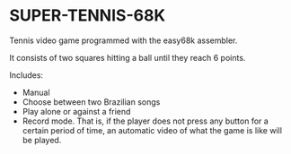 # SUPER-TENNIS-68K
Tennis video game programmed with the easy68k assembler.

It consists of two squares hitting a ball until they reach 6 points.

Includes:
  - Manual
  - Choose between two Brazilian songs
  - Play alone or against a friend
  - Record mode. That is, if the player does not press any button for a certain period of time, an automatic video of what the game is like will be played.
